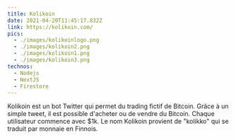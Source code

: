 ```yaml
---
title: Kolikoin
date: 2021-04-20T11:45:17.832Z
link: https://kolikoin.com/
pics:
  - ./images/kolikoinlogo.png
  - ./images/kolikoin2.png  
  - ./images/kolikoin1.png
  - ./images/kolikoin3.png
technos:
  - Nodejs
  - NextJS
  - Firestore
---
```


Kolikoin est un bot Twitter qui permet du trading fictif de Bitcoin. Grâce à un simple tweet, il est possible d'acheter ou de vendre du Bitcoin. Chaque utilisateur commence avec $1k. Le nom Kolikoin provient de "kolikko" qui se traduit par monnaie en Finnois.